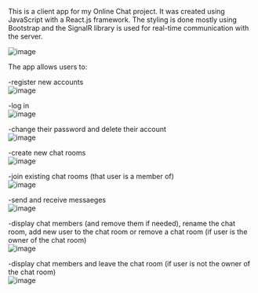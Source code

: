 This is a client app for my Online Chat project. It was created using JavaScript with a React.js framework. The styling is done mostly using Bootstrap and the SignalR library is used for real-time communication with the server.

![image](https://github.com/KubaD-D/OnlineChatFront/assets/104513087/0d5b1217-ec8a-4744-ae02-6213a7914e24)

The app allows users to:

-register new accounts<br>
![image](https://github.com/KubaD-D/OnlineChatFront/assets/104513087/c161fbed-d475-4817-b44e-ca7e49a0fcdf)

-log in<br>
![image](https://github.com/KubaD-D/OnlineChatFront/assets/104513087/32f217bd-a3e8-42ef-945d-9abf439130c8)

-change their password and delete their account<br>
![image](https://github.com/KubaD-D/OnlineChatFront/assets/104513087/d9713d4d-70fb-488f-920b-4094684561bd)

-create new chat rooms<br>
![image](https://github.com/KubaD-D/OnlineChatFront/assets/104513087/a3cf926f-c0be-4c4f-ade3-b0dcfba6306b)

-join existing chat rooms (that user is a member of)<br>
![image](https://github.com/KubaD-D/OnlineChatFront/assets/104513087/3c94eb24-651c-4e90-8995-dd57982aff90)

-send and receive messaeges<br>
![image](https://github.com/KubaD-D/OnlineChatFront/assets/104513087/0af80a84-f2b0-4a9e-a66e-568fb745b8ba)

-display chat members (and remove them if needed), rename the chat room, add new user to the chat room or remove a chat room (if user is the owner of the chat room)<br>
![image](https://github.com/KubaD-D/OnlineChatFront/assets/104513087/628d736d-0c77-4ac5-88a8-cb3c45161a22)

-display chat members and leave the chat room (if user is not the owner of the chat room)<br>
![image](https://github.com/KubaD-D/OnlineChatFront/assets/104513087/768ac89c-d76a-4377-b499-026a7edb72e7)
